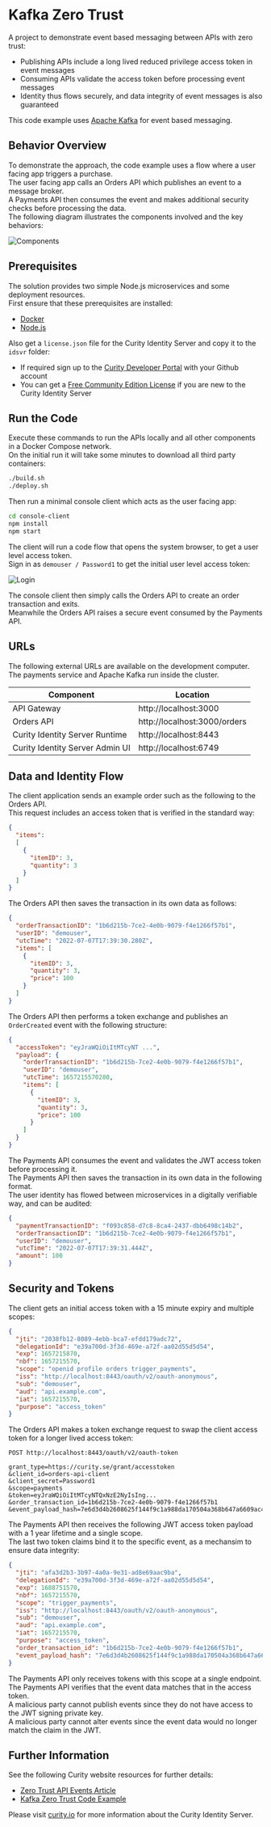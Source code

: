 # Kafka Zero Trust

A project to demonstrate event based messaging between APIs with zero trust:

- Publishing APIs include a long lived reduced privilege access token in event messages
- Consuming APIs validate the access token before processing event messages
- Identity thus flows securely, and data integrity of event messages is also guaranteed

This code example uses [Apache Kafka](https://kafka.apache.org/) for event based messaging.

## Behavior Overview

To demonstrate the approach, the code example uses a flow where a user facing app triggers a purchase.\
The user facing app calls an Orders API which publishes an event to a message broker.\
A Payments API then consumes the event and makes additional security checks before processing the data.\
The following diagram illustrates the components involved and the key behaviors:

![Components](./doc/components.png)

## Prerequisites

The solution provides two simple Node.js microservices and some deployment resources.\
First ensure that these prerequisites are installed:

- [Docker](https://www.docker.com/products/docker-desktop/)
- [Node.js](https://nodejs.org/en/download/)

Also get a `license.json` file for the Curity Identity Server and copy it to the `idsvr` folder:

- If required sign up to the [Curity Developer Portal](https://developer.curity.io/) with your Github account
- You can get a [Free Community Edition License](https://curity.io/product/community/) if you are new to the Curity Identity Server

## Run the Code

Execute these commands to run the APIs locally and all other components in a Docker Compose network.\
On the initial run it will take some minutes to download all third party containers:

```bash
./build.sh
./deploy.sh
```

Then run a minimal console client which acts as the user facing app:

```bash
cd console-client
npm install
npm start
```

The client will run a code flow that opens the system browser, to get a user level access token.\
Sign in as `demouser / Password1` to get the initial user level access token:

![Login](./doc/login.png)

The console client then simply calls the Orders API to create an order transaction and exits.\
Meanwhile the Orders API raises a secure event consumed by the Payments API.

## URLs

The following external URLs are available on the development computer.\
The payments service and Apache Kafka run inside the cluster.

| Component | Location |
| --------- | -------- |
| API Gateway | http://localhost:3000 |
| Orders API | http://localhost:3000/orders |
| Curity Identity Server Runtime | http://localhost:8443 |
| Curity Identity Server Admin UI | http://localhost:6749 |

## Data and Identity Flow

The client application sends an example order such as the following to the Orders API.\
This request includes an access token that is verified in the standard way:

```json
{
  "items":
  [
    {
      "itemID": 3,
      "quantity": 3
    }
  ]
}
```

The Orders API then saves the transaction in its own data as follows:

```json
{
  "orderTransactionID": "1b6d215b-7ce2-4e0b-9079-f4e1266f57b1",
  "userID": "demouser",
  "utcTime": "2022-07-07T17:39:30.280Z",
  "items": [
    {
      "itemID": 3,
      "quantity": 3,
      "price": 100
    }
  ]
}
```

The Orders API then performs a token exchange and publishes an `OrderCreated` event with the following structure:

```json
{
  "accessToken": "eyJraWQiOiItMTcyNT ...",
  "payload": {
    "orderTransactionID": "1b6d215b-7ce2-4e0b-9079-f4e1266f57b1",
    "userID": "demouser",
    "utcTime": 1657215570280,
    "items": [
      {
        "itemID": 3,
        "quantity": 3,
        "price": 100
      }
    ]
  }
}
```

The Payments API consumes the event and validates the JWT access token before processing it.\
The Payments API then saves the transaction in its own data in the following format.\
The user identity has flowed between microservices in a digitally verifiable way, and can be audited:

```json
{
  "paymentTransactionID": "f093c858-d7c8-8ca4-2437-dbb6498c14b2",
  "orderTransactionID": "1b6d215b-7ce2-4e0b-9079-f4e1266f57b1",
  "userID": "demouser",
  "utcTime": "2022-07-07T17:39:31.444Z",
  "amount": 100
}
```

## Security and Tokens

The client gets an initial access token with a 15 minute expiry and multiple scopes:

```json
{
  "jti": "2038fb12-8089-4ebb-bca7-efdd179adc72",
  "delegationId": "e39a700d-3f3d-469e-a72f-aa02d55d5d54",
  "exp": 1657215870,
  "nbf": 1657215570,
  "scope": "openid profile orders trigger_payments",
  "iss": "http://localhost:8443/oauth/v2/oauth-anonymous",
  "sub": "demouser",
  "aud": "api.example.com",
  "iat": 1657215570,
  "purpose": "access_token"
}
```

The Orders API makes a token exchange request to swap the client access token for a longer lived access token:

```text
POST http://localhost:8443/oauth/v2/oauth-token

grant_type=https://curity.se/grant/accesstoken
&client_id=orders-api-client
&client_secret=Password1
&scope=payments
&token=eyJraWQiOiItMTcyNTQxNzE2NyIsIng...
&order_transaction_id=1b6d215b-7ce2-4e0b-9079-f4e1266f57b1
&event_payload_hash=7e6d3d4b2608625f144f9c1a988da170504a368b647a6609ac4ec6c939496be1
```

The Payments API then receives the following JWT access token payload with a 1 year lifetime and a single scope.\
The last two token claims bind it to the specific event, as a mechansim to ensure data integrity:

```json
{
  "jti": "afa3d2b3-3b97-4a0a-9e31-ad8e69aac9ba",
  "delegationId": "e39a700d-3f3d-469e-a72f-aa02d55d5d54",
  "exp": 1688751570,
  "nbf": 1657215570,
  "scope": "trigger_payments",
  "iss": "http://localhost:8443/oauth/v2/oauth-anonymous",
  "sub": "demouser",
  "aud": "api.example.com",
  "iat": 1657215570,
  "purpose": "access_token",
  "order_transaction_id": "1b6d215b-7ce2-4e0b-9079-f4e1266f57b1",
  "event_payload_hash": "7e6d3d4b2608625f144f9c1a988da170504a368b647a6609ac4ec6c939496be1"
}
```

The Payments API only receives tokens with this scope at a single endpoint.\
The Payments API verifies that the event data matches that in the access token.\
A malicious party cannot publish events since they do not have access to the JWT signing private key.\
A malicious party cannot alter events since the event data would no longer match the claim in the JWT.

## Further Information

See the following Curity website resources for further details:

- [Zero Trust API Events Article](https://curity.io/resources/learn/zero-trust-api-events)
- [Kafka Zero Trust Code Example](https://curity.io/resources/learn/api-using-zero-trust-events)

Please visit [curity.io](https://curity.io/) for more information about the Curity Identity Server.
